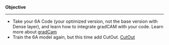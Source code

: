 **Objective**
___



* Take your 6A Code (your optimized version, not the base version with Dense layer), and learn how to integrate gradCAM with your code. Learn more about [gradCam](https://www.hackevolve.com/where-cnn-is-looking-grad-cam/)
* Train the 6A model again, but this time add CutOut. [CutOut](https://github.com/yu4u/cutout-random-erasing) 
 
